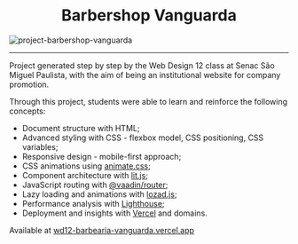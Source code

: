 <h1 align=center>Barbershop Vanguarda</h1> 

![project-barbershop-vanguarda](https://github.com/pMattheew/wd12-barbearia-vanguarda/assets/99044724/d46c53eb-e837-48a0-89df-78d9c847b2be)

---

Project generated step by step by the Web Design 12 class at Senac São Miguel Paulista, with the aim of being an institutional website for company promotion.

Through this project, students were able to learn and reinforce the following concepts:

- Document structure with HTML;
- Advanced styling with CSS - flexbox model, CSS positioning, CSS variables;
- Responsive design - mobile-first approach;
- CSS animations using [animate.css](https://animate.style/);
- Component architecture with [lit.js](https://lit.dev);
- JavaScript routing with [@vaadin/router](https://github.com/vaadin/router);
- Lazy loading and animations with [lozad.js](https://apoorv.pro/lozad.js/);
- Performance analysis with [Lighthouse](https://chrome.google.com/webstore/detail/lighthouse/blipmdconlkpinefehnmjammfjpmpbjk);
- Deployment and insights with [Vercel](https://vercel.com) and domains.

Available at [wd12-barbearia-vanguarda.vercel.app](https://wd12-barbearia-vanguarda.vercel.app)